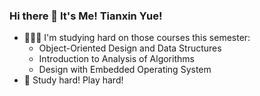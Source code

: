 ### Hi there 👋 It's Me! Tianxin Yue!

<!--
**YueTianxin611/YueTianxin611** is a ✨ _special_ ✨ repository because its `README.md` (this file) appears on your GitHub profile.

Here are some ideas to get you started:

- 🔭 I’m currently working on ...
- 🌱 I’m currently learning ...
- 👯 I’m looking to collaborate on ...
- 🤔 I’m looking for help with ...
- 💬 Ask me about ...
- 📫 How to reach me: ...
- 😄 Pronouns: ...
- ⚡ Fun fact: ...
-->
- 👩🏻‍💻 I'm studying hard on those courses this semester:
     - Object-Oriented Design and Data Structures
     - Introduction to Analysis of Algorithms
     - Design with Embedded Operating System
- 🎡 Study hard! Play hard!
